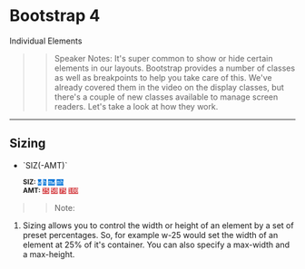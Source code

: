 <!-- .slide: data-state="title" -->
# Bootstrap 4
Individual Elements

> > Speaker Notes:
It's super common to show or hide certain elements in our layouts. Bootstrap provides a number of classes as well as breakpoints to help you take care of this. We've already covered them in the video on the display classes, but there's a couple of new classes available to manage screen readers. Let's take a look at how they work.

---

<!-- .slide: data-state="hasicon" -->

## <i class="fa fa-th"></i> Sizing

<ul>
	<li class="fragment"><p contenteditable>`SIZ(-AMT)`</p>
		<small style="line-height: 120%; vertical-align: text-bottom;">
			<b>SIZ:</b>
			<code style="background:#0275D8; color:white;">w</code>
			<code style="background:#0275D8; color:white;">h</code>
			<code style="background:#0275D8; color:white;">mw</code>
			<code style="background:#0275D8; color:white;">mh</code>
		</small><br>
		<small style="line-height: 120%; vertical-align: text-bottom;">
			<b>AMT:</b>
			<code style="background:#D95357; color:white;">25</code>
			<code style="background:#D95357; color:white;">50</code>
			<code style="background:#D95357; color:white;">75</code>
			<code style="background:#D95357; color:white;">100</code>
		</small>
	</li>
</ul>


> > Note:

1. Sizing allows you to control the width or height of an element by a set of preset percentages. So, for example w-25 would set the width of an element at 25% of it's container. You can also specify a max-width and a max-height.

